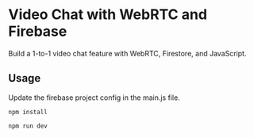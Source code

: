 # Video Chat with WebRTC and Firebase

Build a 1-to-1 video chat feature with WebRTC, Firestore, and JavaScript. 

## Usage

Update the firebase project config in the main.js file. 

```
npm install

npm run dev
```
